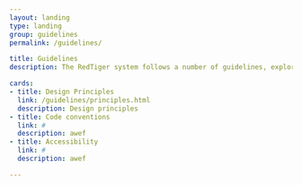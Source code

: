 ```yaml
---
layout: landing
type: landing
group: guidelines
permalink: /guidelines/

title: Guidelines
description: The RedTiger system follows a number of guidelines, explore them to find out how we build our tools

cards:
- title: Design Principles
  link: /guidelines/principles.html
  description: Design principles
- title: Code conventions
  link: #
  description: awef
- title: Accessibility
  link: #
  description: awef

---
```

